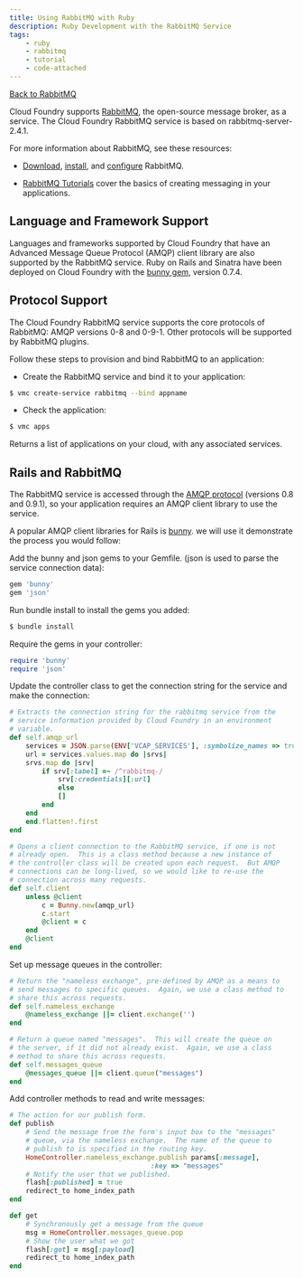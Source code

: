 ```yaml
---
title: Using RabbitMQ with Ruby
description: Ruby Development with the RabbitMQ Service
tags:
    - ruby
    - rabbitmq
    - tutorial
    - code-attached
---
```


[Back to RabbitMQ](/services/rabbitmq/rabbitmq.html)

Cloud Foundry supports [RabbitMQ](http://www.rabbitmq.com/), the
open-source message broker, as a service. The Cloud Foundry RabbitMQ service is
based on rabbitmq-server-2.4.1.

For more information about RabbitMQ, see these resources:

-   [Download](http://www.rabbitmq.com/download.html),
    [install](http://www.rabbitmq.com/install.html), and
    [configure](http://www.rabbitmq.com/configure.html) RabbitMQ.

-   [RabbitMQ Tutorials](http://www.rabbitmq.com/getstarted.html) cover
    the basics of creating messaging in your applications.

## Language and Framework Support
Languages and frameworks supported by Cloud
Foundry that have an Advanced Message Queue Protocol (AMQP) client library are
also supported by the RabbitMQ service. Ruby on Rails and Sinatra have been
deployed on Cloud Foundry with the [bunny gem](https://github.com/ruby-amqp/bunny), version 0.7.4.

## Protocol Support
The Cloud Foundry RabbitMQ service supports the core
protocols of RabbitMQ: AMQP versions 0-8 and 0-9-1. Other protocols will be
supported by RabbitMQ plugins.

Follow these steps to provision and bind RabbitMQ to an application:

*  Create the RabbitMQ service and bind it to your application:

```bash
$ vmc create-service rabbitmq --bind appname
```

*  Check the application:

```bash
$ vmc apps
```

Returns a list of applications on your cloud, with any associated
services.

## Rails and RabbitMQ

The RabbitMQ service is accessed through the [AMQP
protocol](http://www.amqp.org/) (versions 0.8 and 0.9.1), so your
application requires an AMQP client library to use the service.

A popular AMQP client libraries for Rails is
[bunny](https://github.com/ruby-amqp/bunny).  we will use it demonstrate
the process you would follow:

Add the bunny and json gems to your Gemfile.  (json is used to parse the service connection data):

``` ruby
gem 'bunny'
gem 'json'
```

Run bundle install to install the gems you added:

```bash
$ bundle install
```

Require the gems in your controller:

``` ruby
require 'bunny'
require 'json'
```

Update the controller class to get the connection string for the service and make the connection:

``` ruby
# Extracts the connection string for the rabbitmq service from the
# service information provided by Cloud Foundry in an environment
# variable.
def self.amqp_url
    services = JSON.parse(ENV['VCAP_SERVICES'], :symbolize_names => true)
    url = services.values.map do |srvs|
    srvs.map do |srv|
        if srv[:label] =~ /^rabbitmq-/
            srv[:credentials][:url]
            else
            []
        end
    end
    end.flatten!.first
end

# Opens a client connection to the RabbitMQ service, if one is not
# already open.  This is a class method because a new instance of
# the controller class will be created upon each request.  But AMQP
# connections can be long-lived, so we would like to re-use the
# connection across many requests.
def self.client
    unless @client
        c = Bunny.new(amqp_url)
        c.start
        @client = c
    end
    @client
end
```

Set up message queues in the controller:

``` ruby
# Return the "nameless exchange", pre-defined by AMQP as a means to
# send messages to specific queues.  Again, we use a class method to
# share this across requests.
def self.nameless_exchange
    @nameless_exchange ||= client.exchange('')
end

# Return a queue named "messages".  This will create the queue on
# the server, if it did not already exist.  Again, we use a class
# method to share this across requests.
def self.messages_queue
    @messages_queue ||= client.queue("messages")
end
```

Add controller methods to read and write messages:

``` ruby
# The action for our publish form.
def publish
    # Send the message from the form's input box to the "messages"
    # queue, via the nameless exchange.  The name of the queue to
    # publish to is specified in the routing key.
    HomeController.nameless_exchange.publish params[:message],
                                   :key => "messages"
    # Notify the user that we published.
    flash[:published] = true
    redirect_to home_index_path
end

def get
    # Synchronously get a message from the queue
    msg = HomeController.messages_queue.pop
    # Show the user what we got
    flash[:got] = msg[:payload]
    redirect_to home_index_path
end
```